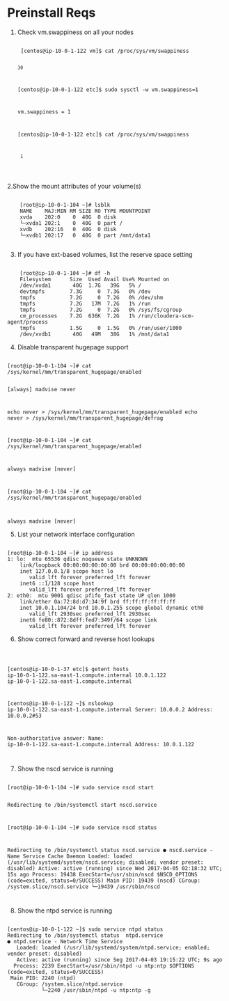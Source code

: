 # Preinstall Reqs

1. Check vm.swappiness on all your nodes
    
    <code>
    [centos@ip-10-0-1-122 vm]$ cat /proc/sys/vm/swappiness
    
       30

    [centos@ip-10-0-1-122 etc]$ sudo sysctl -w vm.swappiness=1
	   
     vm.swappiness = 1
    
    [centos@ip-10-0-1-122 etc]$ cat /proc/sys/vm/swappiness 
    
        1
    </code>
 
 2.Show the mount attributes of your volume(s)
  
  <code>
    [root@ip-10-0-1-104 ~]# lsblk
    NAME    MAJ:MIN RM SIZE RO TYPE MOUNTPOINT
    xvda    202:0    0  40G  0 disk 
    └─xvda1 202:1    0  40G  0 part /
    xvdb    202:16   0  40G  0 disk 
    └─xvdb1 202:17   0  40G  0 part /mnt/data1  
  </code>
  
  
3. If you have ext-based volumes, list the reserve space setting
	
	
<code>
    [root@ip-10-0-1-104 ~]# df -h
    Filesystem      Size  Used Avail Use% Mounted on
    /dev/xvda1       40G  1.7G   39G   5% /
    devtmpfs        7.3G     0  7.3G   0% /dev
    tmpfs           7.2G     0  7.2G   0% /dev/shm
    tmpfs           7.2G   17M  7.2G   1% /run
    tmpfs           7.2G     0  7.2G   0% /sys/fs/cgroup
    cm_processes    7.2G  636K  7.2G   1% /run/cloudera-scm-agent/process
    tmpfs           1.5G     0  1.5G   0% /run/user/1000
    /dev/xvdb1       40G   49M   38G   1% /mnt/data1
</code>

4. Disable transparent hugepage support

<code>
[root@ip-10-0-1-104 ~]# cat /sys/kernel/mm/transparent_hugepage/enabled 

[always] madvise never

   echo never > /sys/kernel/mm/transparent_hugepage/enabled
   echo never > /sys/kernel/mm/transparent_hugepage/defrag

[root@ip-10-0-1-104 ~]# cat /sys/kernel/mm/transparent_hugepage/enabled 

always madvise [never]

[root@ip-10-0-1-104 ~]# cat /sys/kernel/mm/transparent_hugepage/enabled 

always madvise [never]
</code>


5. List your network interface configuration


<code>
[root@ip-10-0-1-104 ~]# ip address
1: lo: <LOOPBACK,UP,LOWER_UP> mtu 65536 qdisc noqueue state UNKNOWN 
    link/loopback 00:00:00:00:00:00 brd 00:00:00:00:00:00
    inet 127.0.0.1/8 scope host lo
       valid_lft forever preferred_lft forever
    inet6 ::1/128 scope host 
       valid_lft forever preferred_lft forever
2: eth0: <BROADCAST,MULTICAST,UP,LOWER_UP> mtu 9001 qdisc pfifo_fast state UP qlen 1000
    link/ether 0a:72:8d:d7:34:9f brd ff:ff:ff:ff:ff:ff
    inet 10.0.1.104/24 brd 10.0.1.255 scope global dynamic eth0
       valid_lft 2930sec preferred_lft 2930sec
    inet6 fe80::872:8dff:fed7:349f/64 scope link 
       valid_lft forever preferred_lft forever
</code>

6. Show correct forward and reverse host lookups

<code>

[centos@ip-10-0-1-37 etc]$ getent hosts  ip-10-0-1-122.sa-east-1.compute.internal
10.0.1.122      ip-10-0-1-122.sa-east-1.compute.internal

[centos@ip-10-0-1-122 ~]$ nslookup ip-10-0-1-122.sa-east-1.compute.internal
Server:         10.0.0.2
Address:        10.0.0.2#53

Non-authoritative answer:
Name:   ip-10-0-1-122.sa-east-1.compute.internal
Address: 10.0.1.122

</code>

7. Show the nscd service is running

<code>
[root@ip-10-0-1-104 ~]# sudo service nscd start

Redirecting to /bin/systemctl start  nscd.service

[root@ip-10-0-1-104 ~]# sudo service nscd status

Redirecting to /bin/systemctl status  nscd.service
● nscd.service - Name Service Cache Daemon
   Loaded: loaded (/usr/lib/systemd/system/nscd.service; disabled; vendor preset: disabled)
   Active: active (running) since Wed 2017-04-05 02:18:32 UTC; 15s ago
  Process: 19438 ExecStart=/usr/sbin/nscd $NSCD_OPTIONS (code=exited, status=0/SUCCESS)
 Main PID: 19439 (nscd)
   CGroup: /system.slice/nscd.service
           └─19439 /usr/sbin/nscd
           
</code>

8. Show the ntpd service is running

<code>
[centos@ip-10-0-1-122 ~]$ sudo service ntpd status
Redirecting to /bin/systemctl status  ntpd.service
● ntpd.service - Network Time Service
   Loaded: loaded (/usr/lib/systemd/system/ntpd.service; enabled; vendor preset: disabled)
   Active: active (running) since Seg 2017-04-03 19:15:22 UTC; 9s ago
  Process: 2239 ExecStart=/usr/sbin/ntpd -u ntp:ntp $OPTIONS (code=exited, status=0/SUCCESS)
 Main PID: 2240 (ntpd)
   CGroup: /system.slice/ntpd.service
           └─2240 /usr/sbin/ntpd -u ntp:ntp -g

</code>
